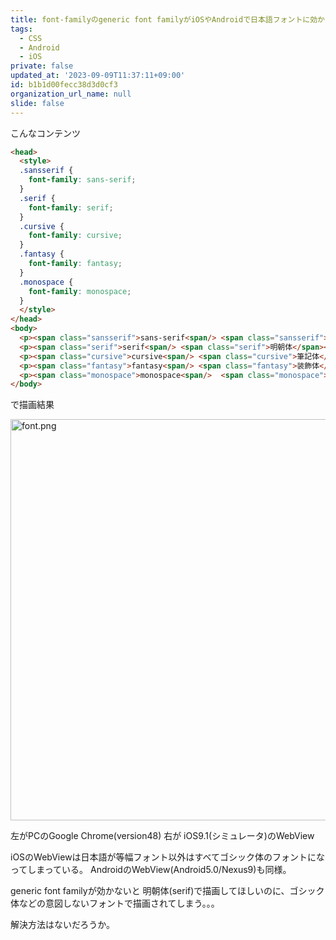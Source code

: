 ```yaml
---
title: font-familyのgeneric font familyがiOSやAndroidで日本語フォントに効かない
tags:
  - CSS
  - Android
  - iOS
private: false
updated_at: '2023-09-09T11:37:11+09:00'
id: b1b1d00fecc38d3d0cf3
organization_url_name: null
slide: false
---
```

こんなコンテンツ

```html
<head>
  <style>
  .sansserif {
    font-family: sans-serif;
  }
  .serif {
    font-family: serif;
  }
  .cursive {
    font-family: cursive;
  }
  .fantasy {
    font-family: fantasy;
  }
  .monospace {
    font-family: monospace;
  }
  </style>
</head>
<body>
  <p><span class="sansserif">sans-serif<span/> <span class="sansserif">ゴシック体</span></p>
  <p><span class="serif">serif<span/> <span class="serif">明朝体</span></p>
  <p><span class="cursive">cursive<span/> <span class="cursive">筆記体</span></p>
  <p><span class="fantasy">fantasy<span/> <span class="fantasy">装飾体</span></p>
  <p><span class="monospace">monospace<span/>  <span class="monospace">等幅フォント</span></p>
</body>
```

で描画結果

<img width="642" alt="font.png" src="https://qiita-image-store.s3.amazonaws.com/0/4044/3d47d6d1-f68f-a831-5035-3b468fa5b38f.png">

左がPCのGoogle Chrome(version48) 右が iOS9.1(シミュレータ)のWebView

iOSのWebViewは日本語が等幅フォント以外はすべてゴシック体のフォントになってしまっている。
AndroidのWebView(Android5.0/Nexus9)も同様。

generic font familyが効かないと
明朝体(serif)で描画してほしいのに、ゴシック体などの意図しないフォントで描画されてしまう。。。

解決方法はないだろうか。
